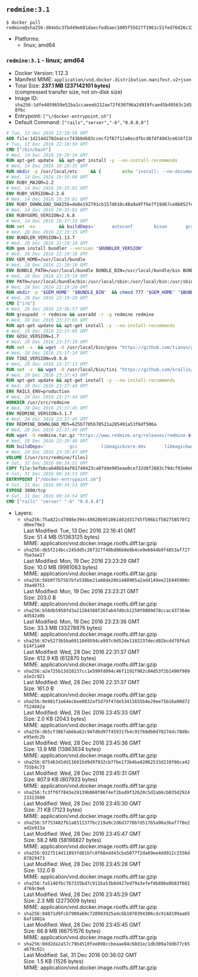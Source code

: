 ## `redmine:3.1`

```console
$ docker pull redmine@sha256:d84ebc3fbd49e681daecfedbaec1005f55627f1961c51fed76d26c328c70d46e
```

-	Platforms:
	-	linux; amd64

### `redmine:3.1` - linux; amd64

-	Docker Version: 1.12.3
-	Manifest MIME: `application/vnd.docker.distribution.manifest.v2+json`
-	Total Size: **237.1 MB (237142101 bytes)**  
	(compressed transfer size, not on-disk size)
-	Image ID: `sha256:1dfe4059659e52ba1ccaeeeb212ae72f630796a2d919fcae45b49563c2d58f6c`
-	Entrypoint: `["\/docker-entrypoint.sh"]`
-	Default Command: `["rails","server","-b","0.0.0.0"]`

```dockerfile
# Tue, 13 Dec 2016 22:10:59 GMT
ADD file:1d214d2782eaccc743b8d683ccecf2f87f12a0ecdfbcd6fdf4943ce616f23870 in / 
# Tue, 13 Dec 2016 22:10:59 GMT
CMD ["/bin/bash"]
# Wed, 14 Dec 2016 19:29:34 GMT
RUN apt-get update 	&& apt-get install -y --no-install-recommends 		bzip2 		ca-certificates 		libffi-dev 		libgdbm3 		libssl-dev 		libyaml-dev 		procps 		zlib1g-dev 	&& rm -rf /var/lib/apt/lists/*
# Wed, 14 Dec 2016 19:29:35 GMT
RUN mkdir -p /usr/local/etc 	&& { 		echo 'install: --no-document'; 		echo 'update: --no-document'; 	} >> /usr/local/etc/gemrc
# Wed, 14 Dec 2016 19:35:00 GMT
ENV RUBY_MAJOR=2.2
# Wed, 14 Dec 2016 19:35:01 GMT
ENV RUBY_VERSION=2.2.6
# Wed, 14 Dec 2016 19:35:01 GMT
ENV RUBY_DOWNLOAD_SHA256=de8e192791cb157d610c48a9a9ff6e7f19d67ce86052feae62b82e3682cc675f
# Wed, 14 Dec 2016 19:35:01 GMT
ENV RUBYGEMS_VERSION=2.6.8
# Wed, 14 Dec 2016 19:37:33 GMT
RUN set -ex 		&& buildDeps=' 		autoconf 		bison 		gcc 		libbz2-dev 		libgdbm-dev 		libglib2.0-dev 		libncurses-dev 		libreadline-dev 		libxml2-dev 		libxslt-dev 		make 		ruby 		wget 	' 	&& apt-get update 	&& apt-get install -y --no-install-recommends $buildDeps 	&& rm -rf /var/lib/apt/lists/* 		&& wget -O ruby.tar.gz "https://cache.ruby-lang.org/pub/ruby/${RUBY_MAJOR%-rc}/ruby-$RUBY_VERSION.tar.gz" 	&& echo "$RUBY_DOWNLOAD_SHA256 *ruby.tar.gz" | sha256sum -c - 		&& mkdir -p /usr/src/ruby 	&& tar -xzf ruby.tar.gz -C /usr/src/ruby --strip-components=1 	&& rm ruby.tar.gz 		&& cd /usr/src/ruby 		&& { 		echo '#define ENABLE_PATH_CHECK 0'; 		echo; 		cat file.c; 	} > file.c.new 	&& mv file.c.new file.c 		&& autoconf 	&& ./configure --disable-install-doc --enable-shared 	&& make -j"$(nproc)" 	&& make install 		&& apt-get purge -y --auto-remove $buildDeps 	&& cd / 	&& rm -r /usr/src/ruby 		&& gem update --system "$RUBYGEMS_VERSION"
# Wed, 28 Dec 2016 22:19:15 GMT
ENV BUNDLER_VERSION=1.13.7
# Wed, 28 Dec 2016 22:19:18 GMT
RUN gem install bundler --version "$BUNDLER_VERSION"
# Wed, 28 Dec 2016 22:19:18 GMT
ENV GEM_HOME=/usr/local/bundle
# Wed, 28 Dec 2016 22:19:18 GMT
ENV BUNDLE_PATH=/usr/local/bundle BUNDLE_BIN=/usr/local/bundle/bin BUNDLE_SILENCE_ROOT_WARNING=1 BUNDLE_APP_CONFIG=/usr/local/bundle
# Wed, 28 Dec 2016 22:19:19 GMT
ENV PATH=/usr/local/bundle/bin:/usr/local/sbin:/usr/local/bin:/usr/sbin:/usr/bin:/sbin:/bin
# Wed, 28 Dec 2016 22:19:20 GMT
RUN mkdir -p "$GEM_HOME" "$BUNDLE_BIN" 	&& chmod 777 "$GEM_HOME" "$BUNDLE_BIN"
# Wed, 28 Dec 2016 22:19:20 GMT
CMD ["irb"]
# Wed, 28 Dec 2016 23:36:57 GMT
RUN groupadd -r redmine && useradd -r -g redmine redmine
# Wed, 28 Dec 2016 23:37:05 GMT
RUN apt-get update && apt-get install -y --no-install-recommends 		ca-certificates 		wget 	&& rm -rf /var/lib/apt/lists/*
# Wed, 28 Dec 2016 23:37:05 GMT
ENV GOSU_VERSION=1.7
# Wed, 28 Dec 2016 23:37:10 GMT
RUN set -x 	&& wget -O /usr/local/bin/gosu "https://github.com/tianon/gosu/releases/download/$GOSU_VERSION/gosu-$(dpkg --print-architecture)" 	&& wget -O /usr/local/bin/gosu.asc "https://github.com/tianon/gosu/releases/download/$GOSU_VERSION/gosu-$(dpkg --print-architecture).asc" 	&& export GNUPGHOME="$(mktemp -d)" 	&& gpg --keyserver ha.pool.sks-keyservers.net --recv-keys B42F6819007F00F88E364FD4036A9C25BF357DD4 	&& gpg --batch --verify /usr/local/bin/gosu.asc /usr/local/bin/gosu 	&& rm -r "$GNUPGHOME" /usr/local/bin/gosu.asc 	&& chmod +x /usr/local/bin/gosu 	&& gosu nobody true
# Wed, 28 Dec 2016 23:37:10 GMT
ENV TINI_VERSION=v0.9.0
# Wed, 28 Dec 2016 23:37:13 GMT
RUN set -x 	&& wget -O /usr/local/bin/tini "https://github.com/krallin/tini/releases/download/$TINI_VERSION/tini" 	&& wget -O /usr/local/bin/tini.asc "https://github.com/krallin/tini/releases/download/$TINI_VERSION/tini.asc" 	&& export GNUPGHOME="$(mktemp -d)" 	&& gpg --keyserver ha.pool.sks-keyservers.net --recv-keys 6380DC428747F6C393FEACA59A84159D7001A4E5 	&& gpg --batch --verify /usr/local/bin/tini.asc /usr/local/bin/tini 	&& rm -r "$GNUPGHOME" /usr/local/bin/tini.asc 	&& chmod +x /usr/local/bin/tini 	&& tini -h
# Wed, 28 Dec 2016 23:37:43 GMT
RUN apt-get update && apt-get install -y --no-install-recommends 		imagemagick 		libmysqlclient18 		libpq5 		libsqlite3-0 				bzr 		git 		mercurial 		openssh-client 		subversion 	&& rm -rf /var/lib/apt/lists/*
# Wed, 28 Dec 2016 23:37:44 GMT
ENV RAILS_ENV=production
# Wed, 28 Dec 2016 23:37:44 GMT
WORKDIR /usr/src/redmine
# Wed, 28 Dec 2016 23:37:45 GMT
ENV REDMINE_VERSION=3.1.7
# Wed, 28 Dec 2016 23:37:45 GMT
ENV REDMINE_DOWNLOAD_MD5=625b7705b70521a205491a53f6df506a
# Wed, 28 Dec 2016 23:37:49 GMT
RUN wget -O redmine.tar.gz "https://www.redmine.org/releases/redmine-${REDMINE_VERSION}.tar.gz" 	&& echo "$REDMINE_DOWNLOAD_MD5 redmine.tar.gz" | md5sum -c - 	&& tar -xvf redmine.tar.gz --strip-components=1 	&& rm redmine.tar.gz files/delete.me log/delete.me 	&& mkdir -p tmp/pdf public/plugin_assets 	&& chown -R redmine:redmine ./
# Wed, 28 Dec 2016 23:39:46 GMT
RUN buildDeps=' 		gcc 		libmagickcore-dev 		libmagickwand-dev 		libmysqlclient-dev 		libpq-dev 		libsqlite3-dev 		make 		patch 	' 	&& set -ex 	&& apt-get update && apt-get install -y $buildDeps --no-install-recommends 	&& rm -rf /var/lib/apt/lists/* 	&& bundle install --without development test 	&& for adapter in mysql2 postgresql sqlite3; do 		echo "$RAILS_ENV:" > ./config/database.yml; 		echo "  adapter: $adapter" >> ./config/database.yml; 		bundle install --without development test; 	done 	&& rm ./config/database.yml 	&& apt-get purge -y --auto-remove $buildDeps
# Wed, 28 Dec 2016 23:39:47 GMT
VOLUME [/usr/src/redmine/files]
# Sat, 31 Dec 2016 00:34:52 GMT
COPY file:5efb6ca648b54af01740423ca0fdde905eae0ce732d8f2683c79dcf93e0e86c5 in / 
# Sat, 31 Dec 2016 00:34:53 GMT
ENTRYPOINT ["/docker-entrypoint.sh"]
# Sat, 31 Dec 2016 00:34:53 GMT
EXPOSE 3000/tcp
# Sat, 31 Dec 2016 00:34:54 GMT
CMD ["rails" "server" "-b" "0.0.0.0"]
```

-	Layers:
	-	`sha256:75a822cd7888e394c49828b951061402d31745f596b1f502758570f2d0ee79e2`  
		Last Modified: Tue, 13 Dec 2016 22:16:41 GMT  
		Size: 51.4 MB (51363125 bytes)  
		MIME: application/vnd.docker.image.rootfs.diff.tar.gzip
	-	`sha256:db5f214bcc245dd5c26f327f40bd86b0e8b4ce9e6844b9f4853af727fbe3ae27`  
		Last Modified: Mon, 19 Dec 2016 23:23:29 GMT  
		Size: 10.0 MB (9981063 bytes)  
		MIME: application/vnd.docker.image.rootfs.diff.tar.gzip
	-	`sha256:56b0f7b75b7bfe530be21a60de20b1480905a2ad4149ee21b945900c39a40751`  
		Last Modified: Mon, 19 Dec 2016 23:23:21 GMT  
		Size: 203.0 B  
		MIME: application/vnd.docker.image.rootfs.diff.tar.gzip
	-	`sha256:b50db5958fd3a21284388f26fab47d0cb1250f0809d78ccac437364e4d542a9b`  
		Last Modified: Mon, 19 Dec 2016 23:23:36 GMT  
		Size: 33.3 MB (33278876 bytes)  
		MIME: application/vnd.docker.image.rootfs.diff.tar.gzip
	-	`sha256:87e5273b5ba6911049594ca997c9d52de1102237decd02bcdd79f6a5b14f1a49`  
		Last Modified: Wed, 28 Dec 2016 22:31:37 GMT  
		Size: 612.9 KB (612870 bytes)  
		MIME: application/vnd.docker.image.rootfs.diff.tar.gzip
	-	`sha256:a2e725b13d10237cc1e599fd094c46f1192f902c84d53f2b1490f989a1e2c921`  
		Last Modified: Wed, 28 Dec 2016 22:31:37 GMT  
		Size: 161.0 B  
		MIME: application/vnd.docker.image.rootfs.diff.tar.gzip
	-	`sha256:0e981f1e64ec6ee0832af5d79f47de53411655b4e29ee75b16a90d72f524682a`  
		Last Modified: Wed, 28 Dec 2016 23:45:33 GMT  
		Size: 2.0 KB (2043 bytes)  
		MIME: application/vnd.docker.image.rootfs.diff.tar.gzip
	-	`sha256:db5cf3867ab66a62c94fd6d97f45931fb4c91f60db0d78274dc78d8ce95edc2b`  
		Last Modified: Wed, 28 Dec 2016 23:45:36 GMT  
		Size: 13.9 MB (13863634 bytes)  
		MIME: application/vnd.docker.image.rootfs.diff.tar.gzip
	-	`sha256:875463d1dd116915d9d97932cb7fbe173b4ba42062533d210f66ca42755b4c73`  
		Last Modified: Wed, 28 Dec 2016 23:45:31 GMT  
		Size: 807.9 KB (807933 bytes)  
		MIME: application/vnd.docker.image.rootfs.diff.tar.gzip
	-	`sha256:fc3ff077843e29139b060f86f4ef2bad9f32620c5d2ab6cb035d292423313500`  
		Last Modified: Wed, 28 Dec 2016 23:45:30 GMT  
		Size: 7.1 KB (7123 bytes)  
		MIME: application/vnd.docker.image.rootfs.diff.tar.gzip
	-	`sha256:5f753482fb1a8311377bc219a9c2d6d3778b7d517b5a98a3baf7f8e2ad2e913a`  
		Last Modified: Wed, 28 Dec 2016 23:45:47 GMT  
		Size: 58.2 MB (58198827 bytes)  
		MIME: application/vnd.docker.image.rootfs.diff.tar.gzip
	-	`sha256:0327514d11893fd81bfc0f68edd43cba5077f2da69ee4dd912c1556d87829473`  
		Last Modified: Wed, 28 Dec 2016 23:45:28 GMT  
		Size: 132.0 B  
		MIME: application/vnd.docker.image.rootfs.diff.tar.gzip
	-	`sha256:fa5146fbc767335bd7c911ba53b8d427ed79a3efefdb886e0b83f6814769c0e6`  
		Last Modified: Wed, 28 Dec 2016 23:45:29 GMT  
		Size: 2.3 MB (2273009 bytes)  
		MIME: application/vnd.docker.image.rootfs.diff.tar.gzip
	-	`sha256:84871d9fcb7900a60c720983925adc6b1070394306cdc914d199aa658af1882a`  
		Last Modified: Wed, 28 Dec 2016 23:45:45 GMT  
		Size: 66.8 MB (66751576 bytes)  
		MIME: application/vnd.docker.image.rootfs.diff.tar.gzip
	-	`sha256:0dd2da2a57c79b4510fee898ccbeaae84c68d1ec1db309a7ddb77c65a679c62c`  
		Last Modified: Sat, 31 Dec 2016 00:36:02 GMT  
		Size: 1.5 KB (1526 bytes)  
		MIME: application/vnd.docker.image.rootfs.diff.tar.gzip
